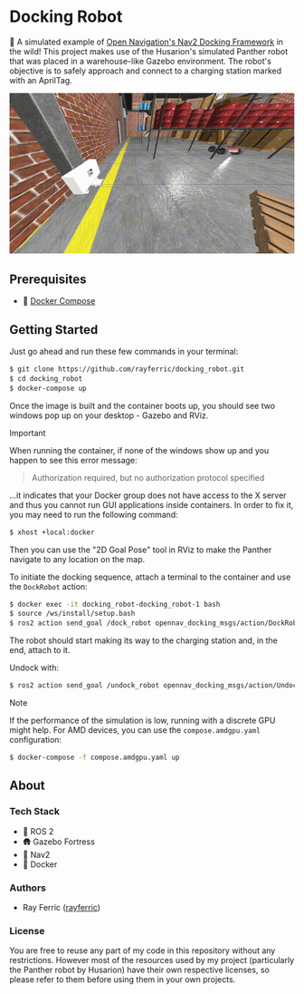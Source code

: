 # Docking Robot

🔋 A simulated example of [Open Navigation's Nav2 Docking Framework](https://github.com/open-navigation/opennav_docking) in the wild!
This project makes use of the Husarion's simulated Panther robot that was placed in a warehouse-like Gazebo environment.
The robot's objective is to safely approach and connect to a charging station marked with an AprilTag.

![](./docs/docking.gif)

## Prerequisites

- 🐋 [Docker Compose](https://docs.docker.com/compose)

## Getting Started

Just go ahead and run these few commands in your terminal:
```sh
$ git clone https://github.com/rayferric/docking_robot.git
$ cd docking_robot
$ docker-compose up
```

Once the image is built and the container boots up, you should see two windows pop up on your desktop - Gazebo and RViz.

> [!IMPORTANT]
> When running the container, if none of the windows show up and you happen to see this error message:
> > Authorization required, but no authorization protocol specified
>
> ...it indicates that your Docker group does not have access to the X server
> and thus you cannot run GUI applications inside containers.
> In order to fix it, you may need to run the following command:
> ```sh
> $ xhost +local:docker
> ```

Then you can use the "2D Goal Pose" tool in RViz to make the Panther navigate to any location on the map.

To initiate the docking sequence, attach a terminal to the container and use the `DockRobot` action:
```sh
$ docker exec -it docking_robot-docking_robot-1 bash
$ source /ws/install/setup.bash
$ ros2 action send_goal /dock_robot opennav_docking_msgs/action/DockRobot "{dock_id: home_dock}"
```

The robot should start making its way to the charging station and, in the end, attach to it.

Undock with:    
```sh
$ ros2 action send_goal /undock_robot opennav_docking_msgs/action/UndockRobot "{dock_type: simple_charging_dock}"
```

> [!NOTE]
> If the performance of the simulation is low, running with a discrete GPU might help.
> For AMD devices, you can use the `compose.amdgpu.yaml` configuration:
> ```sh
> $ docker-compose -f compose.amdgpu.yaml up
> ```

## About

### Tech Stack

- 🐢 ROS 2
- 🛖 Gazebo Fortress
- 🧭 Nav2
- 🐳 Docker

### Authors

- Ray Ferric ([rayferric](https://github.com/rayferric))

### License

You are free to reuse any part of my code in this repository without any restrictions. However most of the resources used by my project (particularly the Panther robot by Husarion) have their own respective licenses, so please refer to them before using them in your own projects.
